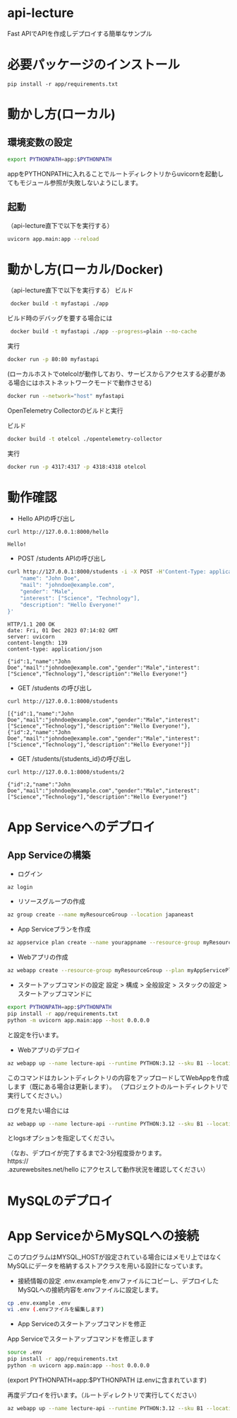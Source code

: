 # api-lecture
Fast APIでAPIを作成しデプロイする簡単なサンプル

# 必要パッケージのインストール

```basha
pip install -r app/requirements.txt
```

# 動かし方(ローカル)

## 環境変数の設定
```bash
export PYTHONPATH=app:$PYTHONPATH
```
appをPYTHONPATHに入れることでルートディレクトリからuvicornを起動してもモジュール参照が失敗しないようにします。

## 起動
（api-lecture直下で以下を実行する）
```bash
uvicorn app.main:app --reload
```

# 動かし方(ローカル/Docker)
（api-lecture直下で以下を実行する）
ビルド
```bash
 docker build -t myfastapi ./app
```
ビルド時のデバッグを要する場合には
```bash
 docker build -t myfastapi ./app --progress=plain --no-cache
```

実行
```bash
docker run -p 80:80 myfastapi
```
(ローカルホストでotelcolが動作しており、サービスからアクセスする必要がある場合にはホストネットワークモードで動作させる)
```bash
docker run --network="host" myfastapi
```

OpenTelemetry Collectorのビルドと実行

ビルド
```bash
docker build -t otelcol ./opentelemetry-collector
```

実行
```bash
docker run -p 4317:4317 -p 4318:4318 otelcol
```

# 動作確認

* Hello APIの呼び出し
```bash
curl http://127.0.0.1:8000/hello
```

```
Hello!
```

* POST /students APIの呼び出し
```bash
curl http://127.0.0.1:8000/students -i -X POST -H'Content-Type: application/json' -d'{
    "name": "John Doe",
    "mail": "johndoe@example.com",
    "gender": "Male",
    "interest": ["Science", "Technology"],
    "description": "Hello Everyone!"
}'
```

```
HTTP/1.1 200 OK
date: Fri, 01 Dec 2023 07:14:02 GMT
server: uvicorn
content-length: 139
content-type: application/json

{"id":1,"name":"John Doe","mail":"johndoe@example.com","gender":"Male","interest":["Science","Technology"],"description":"Hello Everyone!"}
```

* GET /students の呼び出し

```
curl http://127.0.0.1:8000/students
```

```
[{"id":1,"name":"John Doe","mail":"johndoe@example.com","gender":"Male","interest":["Science","Technology"],"description":"Hello Everyone!"},{"id":2,"name":"John Doe","mail":"johndoe@example.com","gender":"Male","interest":["Science","Technology"],"description":"Hello Everyone!"}]
```

* GET /students/{students_id}の呼び出し

```
curl http://127.0.0.1:8000/students/2
```

```
{"id":2,"name":"John Doe","mail":"johndoe@example.com","gender":"Male","interest":["Science","Technology"],"description":"Hello Everyone!"}
```
# App Serviceへのデプロイ

## App Serviceの構築

* ログイン

```bash
az login
```

* リソースグループの作成
```bash
az group create --name myResourceGroup --location japaneast
```

* App Serviceプランを作成
```bash
az appservice plan create --name yourappname --resource-group myResourceGroup --sku B1 --is-linux
```

* Webアプリの作成
```bash
az webapp create --resource-group myResourceGroup --plan myAppServicePlan --name lecture-api --runtime "PYTHON:3.12" --deployment-local-git
```

* スタートアップコマンドの設定
設定 > 構成 > 全般設定 > スタックの設定 > スタートアップコマンドに
```bash
export PYTHONPATH=app:$PYTHONPATH
pip install -r app/requirements.txt
python -m uvicorn app.main:app --host 0.0.0.0
```
と設定を行います。


* Webアプリのデプロイ
```bash
az webapp up --name lecture-api --runtime PYTHON:3.12 --sku B1 --location japaneast --resource-group myResourceGroup --plan myAppServicePlan
```
このコマンドはカレントディレクトリの内容をアップロードしてWebAppを作成します（既にある場合は更新します）。
（プロジェクトのルートディレクトリで実行してください。）


ログを見たい場合には
```bash
az webapp up --name lecture-api --runtime PYTHON:3.12 --sku B1 --location japaneast --resource-group myResourceGroup --plan myAppServicePlan --logs
```
とlogsオプションを指定してください。

（なお、デプロイが完了するまで2-3分程度掛かります。
https://<app-name>.azurewebsites.net/hello
にアクセスして動作状況を確認してください）

# MySQLのデプロイ


# App ServiceからMySQLへの接続

このプログラムはMYSQL_HOSTが設定されている場合にはメモリ上ではなくMySQLにデータを格納するストアクラスを用いる設計になっています。

* 接続情報の設定
.env.exampleを.envファイルにコピーし、デプロイしたMySQLへの接続内容を.envファイルに設定します。

```bash
cp .env.example .env
vi .env (.envファイルを編集します)
```

* App Serviceのスタートアップコマンドを修正

App Serviceでスタートアップコマンドを修正します
```bash
source .env
pip install -r app/requirements.txt
python -m uvicorn app.main:app --host 0.0.0.0
```
(export PYTHONPATH=app:$PYTHONPATH は.envに含まれています)

再度デプロイを行います。（ルートディレクトリで実行してください）
```bash
az webapp up --name lecture-api --runtime PYTHON:3.12 --sku B1 --location japaneast --resource-group myResourceGroup --plan myAppServicePlan
```
